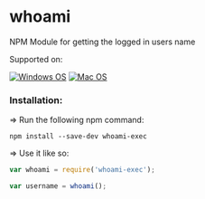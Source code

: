 # whoami
NPM Module for getting the logged in users name

Supported on:

[![Windows OS](https://img.shields.io/badge/OS-Windows-brightgreen.svg)]() [![Mac OS](https://img.shields.io/badge/OS-Mac-brightgreen.svg)]()

### Installation:

=> Run the following npm command:

```shell
npm install --save-dev whoami-exec
```

=> Use it like so:

```js
var whoami = require('whoami-exec');

var username = whoami();
```